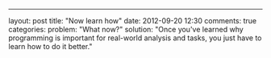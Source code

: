 ---
layout: post
title: "Now learn how"
date: 2012-09-20 12:30
comments: true
categories: 
problem: "What now?"
solution: "Once you've learned why programming is important for real-world analysis and tasks, you just have to learn how to do it better."

